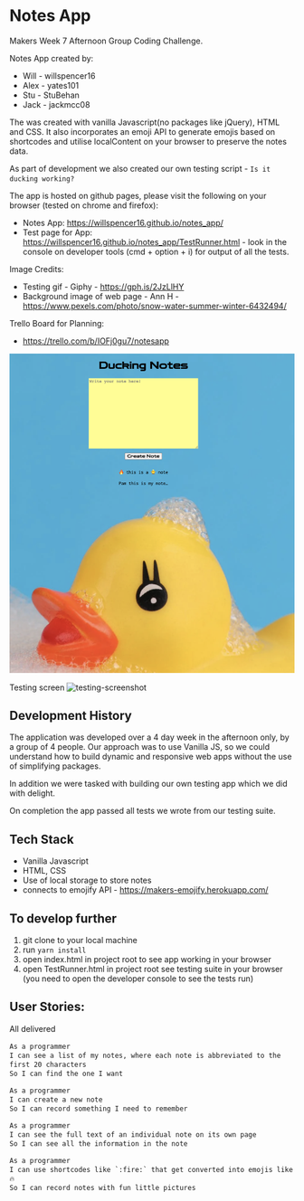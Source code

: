 # Notes App

Makers Week 7 Afternoon Group Coding Challenge.

Notes App created by:
- Will - willspencer16
- Alex - yates101
- Stu - StuBehan
- Jack - jackmcc08

The was created with vanilla Javascript(no packages like jQuery), HTML and CSS. It also incorporates an emoji API to generate emojis based on shortcodes and utilise localContent on your browser to preserve the notes data.

As part of development we also created our own testing script - `Is it ducking working?`

The app is hosted on github pages, please visit the following on your browser (tested on chrome and firefox):
- Notes App: https://willspencer16.github.io/notes_app/
- Test page for App: https://willspencer16.github.io/notes_app/TestRunner.html
		- look in the console on developer tools (cmd + option + i) for output of all the tests.

Image Credits:
- Testing gif - Giphy - https://gph.is/2JzLlHY
- Background image of web page - Ann H - https://www.pexels.com/photo/snow-water-summer-winter-6432494/

Trello Board for Planning:
- https://trello.com/b/IOFj0gu7/notesapp

![app-screenshot](./duckingNotes-screenshot.png)

Testing screen
![testing-screenshot](./isItDuckingWorkingTest-screenshot.png)

## Development History

The application was developed over a 4 day week in the afternoon only, by a group of 4 people. Our approach was to use Vanilla JS, so we could understand how to build dynamic and responsive web apps without the use of simplifying packages. 

In addition we were tasked with building our own testing app which we did with delight. 

On completion the app passed all tests we wrote from our testing suite.

## Tech Stack
- Vanilla Javascript
- HTML, CSS
- Use of local storage to store notes
- connects to emojify API - https://makers-emojify.herokuapp.com/

## To develop further

1. git clone to your local machine
2. run `yarn install`
3. open index.html in project root to see app working in your browser
4. open TestRunner.html in project root see testing suite in your browser (you need to open the developer console to see the tests run)

## User Stories:

All delivered

```
As a programmer
I can see a list of my notes, where each note is abbreviated to the first 20 characters
So I can find the one I want
```

```
As a programmer
I can create a new note
So I can record something I need to remember
```

```
As a programmer
I can see the full text of an individual note on its own page
So I can see all the information in the note
```

```
As a programmer
I can use shortcodes like `:fire:` that get converted into emojis like 🔥
So I can record notes with fun little pictures
```

<!-- ### MVP:

Notes:
- [x] Separate js class for notes
- [x] Return first 20 characters


List of notes:
- Separate class for list of notes, consisting of notes
- New note
- View note

Index.html:
- Displays the above


### Phase 2:

Notes class
- Edit notes

List of notes class
- Delete notes


### Model:

Class Note {
	constructor (content) {
		this.content = content
	}

	preview () {
		return string 20 characters
	}
}


Class List {
	constructor () {
		this.store = []
	}

	createNote (content) {
		add created note to this.store
	}
}


## Local Storage route model

makeNote on click
	-> createNote
		-> store.push(content)
			-> mountPreviews
				-> getPreviews(store)
					-> note.preview() -->
